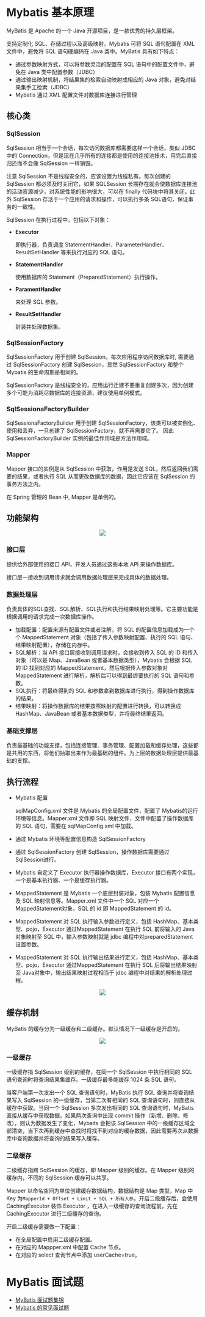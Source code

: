 # Mybatis 基本原理

MyBatis 是 Apache 的一个 Java 开源项目，是一款优秀的持久层框架。

支持定制化 SQL、存储过程以及高级映射。Mybatis 可将 SQL 语句配置在 XML 文件中，避免将 SQL 语句硬编码在 Java 类中。MyBatis 具有如下特点：

- 通过参数映射方式，可以将参数灵活的配置在 SQL 语句中的配置文件中，避免在 Java 类中配置参数（JDBC）
- 通过输出映射机制，将结果集的检索自动映射成相应的 Java 对象，避免对结果集手工检索（JDBC）
- Mybatis 通过 XML 配置文件对数据库连接进行管理

## 核心类

### SqlSession

SqlSession 相当于一个会话，每次访问数据库都需要这样一个会话，类似 JDBC 中的 Connection，但是现在几乎所有的连接都是使用的连接池技术，用完后直接归还而不会像 SqlSession 一样销毁。

注意 SqlSession 不是线程安全的，应该设置为线程私有。每次创建的 SqlSession 都必须及时关闭它，如果 SQLSession 长期存在就会使数据库连接池的活动资源减少，对系统性能的影响很大，可以在 finally 代码块中将其关闭。此外 SqlSession 存活于一个应用的请求和操作，可以执行多条 SQL语句，保证事务的一致性。

SqlSession 在执行过程中，包括以下对象：

- **Executor**

  即执行器，负责调度 StatementHandler、ParameterHandler、ResultSetHandler 等来执行对应的 SQL 语句。

- **StatementHandler**

  使用数据库的 Statement（PreparedStatement）执行操作。

- **ParamentHandler**

  来处理 SQL 参数。

- **ResultSetHandler**

  封装并处理数据集。

### SqlSessionFactory

SqlSessionFactory 用于创建 SqlSession。每次应用程序访问数据库时, 需要通过 SqlSessionFactory 创建 SqlSession，显然 SqlSessionFactory 和整个 Mybatis 的生命周期是相同的。

SqlSessionFactory 是线程安全的，应用运行迁建不要重复创建多次，因为创建多个可能为消耗尽数据库的连接资源，建议使用单例模式。

### SqlSessionaFactoryBuilder

SqlSessionaFactoryBuilder 用于创建 SqlSessionFactory，该类可以被实例化、使用和丢弃，一旦创建了 SqlSessionFactory，就不再需要它了。 因此 SqlSessionFactoryBuilder 实例的最佳作用域是方法作用域。

### Mapper

Mapper 接口的实例是从 SqlSession 中获取，作用是发送 SQL，然后返回我们需要的结果，或者执行 SQL 从而更改数据库的数据，因此它应该在 SqlSession 的事务方法之内。

在 Spring 管理的 Bean 中, Mapper 是单例的。

## 功能架构

<div align="center"><img src="https://gitee.com/duhouan/ImagePro/raw/master/java-notes/spring/mybatis_1.png"/></div>

### 接口层

提供给外部使用的接口 API，开发人员通过这些本地 API 来操作数据库。

接口层一接收到调用请求就会调用数据处理层来完成具体的数据处理。

### 数据处理层

负责具体的SQL查找、SQL解析、SQL执行和执行结果映射处理等。它主要功能是根据调用的请求完成一次数据库操作。

- 加载配置：配置来源有配置文件或者注解，将 SQL 的配置信息加载成为一个个 MappedStatement 对象（包括了传入参数映射配置、执行的 SQL 语句、结果映射配置），存储在内存中。
- SQL解析：当 API 接口层接收到调用请求时，会接收到传入 SQL 的 ID 和传入对象（可以是 Map、JavaBean 或者基本数据类型），Mybatis 会根据 SQL 的 ID 找到对应的 MappedStatement，然后根据传入参数对象对MappedStatement 进行解析，解析后可以得到最终要执行的 SQL 语句和参数。
- SQL执行：将最终得到的 SQL 和参数拿到数据库进行执行，得到操作数据库的结果。
- 结果映射：将操作数据库的结果按照映射的配置进行转换，可以转换成HashMap、JavaBean 或者基本数据类型，并将最终结果返回。

### 基础支撑层

负责最基础的功能支撑，包括连接管理、事务管理、配置加载和缓存处理，这些都是共用的东西，将他们抽取出来作为最基础的组件。为上层的数据处理层提供最基础的支撑。

## 执行流程

- Mybatis 配置

  sqlMapConfig.xml 文件是 Mybatis 的全局配置文件，配置了 Mybatis的运行环境等信息。Mapper.xml 文件即 SQL 映射文件，文件中配置了操作数据库的 SQL 语句，需要在 sqlMapConfig.xml 中加载。

- 通过 Mybatis 环境等配置信息构造 SqlSessionFactory

- 通过 SqlSessionFactory 创建 SqlSession，操作数据库需要通过 SqlSession进行。

- Mybatis 自定义了 Executor 执行器操作数据库，Executor 接口有两个实现，一个是基本执行器、一个是缓存执行器。

- MappedStatement  是 Mybatis 一个底层封装对象，包装 Mybatis 配置信息及 SQL 映射信息等。Mapper.xml 文件中一个 SQL 对应一个 MappedStatement对象，SQL 的 id 即 MappedStatement 的 id。

- MappedStatement 对 SQL 执行输入参数进行定义，包括 HashMap、基本类型、pojo，Executor 通过MappedStatement 在执行 SQL 前将输入的 Java 对象映射至 SQL 中，输入参数映射就是 jdbc 编程中对preparedStatement 设置参数。

- MappedStatement 对 SQL 执行输出结果进行定义，包括 HashMap、基本类型、pojo，Executor 通过MappedStatement 在执行 SQL 后将输出结果映射至 Java对象中，输出结果映射过程相当于 jdbc 编程中对结果的解析处理过程。

<div align="center"><img src="https://gitee.com/duhouan/ImagePro/raw/master/java-notes/spring/mybatis_2.png"/></div>

## 缓存机制

MyBatis 的缓存分为一级缓存和二级缓存。默认情况下一级缓存是开启的。

<div align="center"><img src="https://gitee.com/duhouan/ImagePro/raw/master/java-notes/spring/mybatis_3.png"/></div>

### 一级缓存

一级缓存指 SqlSession 级别的缓存，在同一个 SqlSession 中执行相同的 SQL 语句查询时将查询结果集缓存。一级缓存最多能缓存 1024 条 SQL 语句。

当客户端第一次发出一个 SQL 查询语句时，MyBatis 执行 SQL 查询并将查询结果写入 SqlSession 的一级缓存，当第二次有相同的 SQL 查询语句时，则直接从缓存中获取。当同一个 SqlSession 多次发出相同的 SQL 查询语句时，MyBatis 直接从缓存中获取数据。如果两次查询中出现 commit 操作（新增、删除、修改），则认为数据发生了变化，Mybaits 会把该 SqlSession 中的一级缓存区域全部清空，当下次再到缓存中查找时将找不到对应的缓存数据，因此需要再次从数据库中查询数据并将查询的结果写入缓存。

### 二级缓存

二级缓存指跨 SqlSession 的缓存，即 Mapper 级别的缓存。在 Mapper 级别的缓存内，不同的 SqlSession 缓存可以共享。

Mapper 以命名空间为单位创建缓存数据结构，数据结构是 Map 类型，Map 中 Key 为`MapperId + Offset + Limit + SQL + 所有入参`。开启二级缓存后，会使用 CachingExecutor 装饰 Executor ，在进入一级缓存的查询流程前，先在 CachingExecutor 进行二级缓存的查询。

开启二级缓存需要做一下配置：

- 在全局配置中启用二级缓存配置。
- 在对应的 Mappper.xml 中配置 Cache 节点。
- 在对应的 select 查询节点中添加 userCache=true。

# MyBatis 面试题

- [MyBatis 面试题集锦](https://snailclimb.gitee.io/javaguide/#/docs/system-design/framework/mybatis/mybatis-interview)
- [Mybatis 的常见面试题](https://blog.csdn.net/eaphyy/article/details/71190441)
